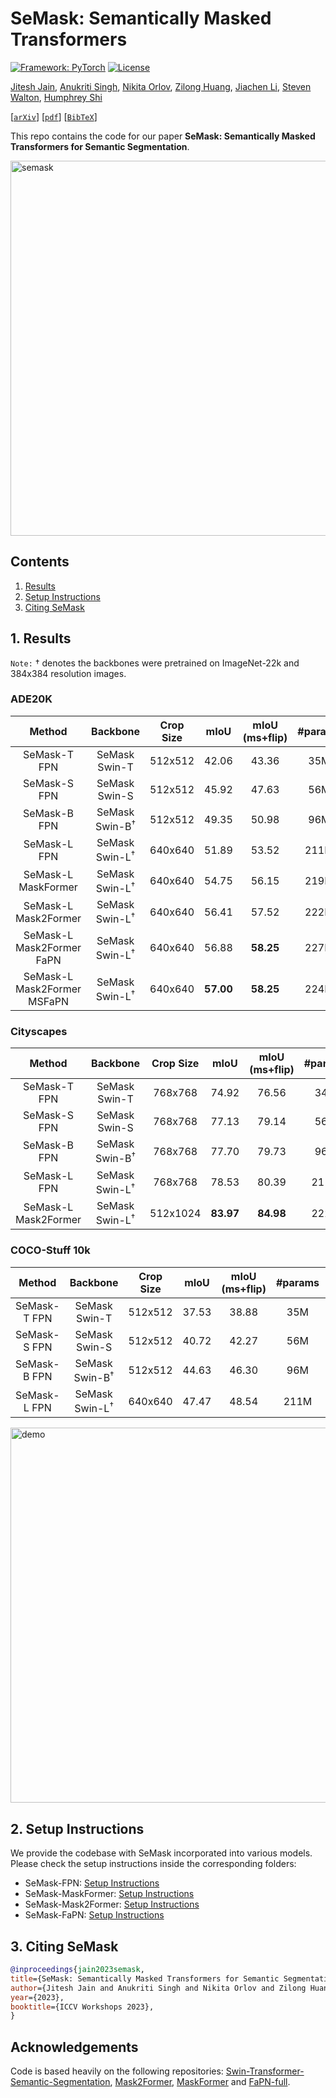 # SeMask: Semantically Masked Transformers

[![Framework: PyTorch](https://img.shields.io/badge/Framework-PyTorch-orange.svg)](https://pytorch.org/) [![License](https://img.shields.io/badge/License-Apache_2.0-blue.svg)](https://opensource.org/licenses/Apache-2.0)

[Jitesh Jain](https://praeclarumjj3.github.io/), [Anukriti Singh](https://anukritisinghh.github.io/), [Nikita Orlov](https://www.linkedin.com/in/nukich74/), [Zilong Huang](https://speedinghzl.github.io/), [Jiachen Li](https://chrisjuniorli.github.io/), [Steven Walton](https://stevenwalton.github.io/about/), [Humphrey Shi](https://www.humphreyshi.com/home)

[[`arXiv`](https://arxiv.org/abs/2112.12782)] [[`pdf`](https://arxiv.org/pdf/2112.12782.pdf)] [[`BibTeX`](#3-citing-semask)]

This repo contains the code for our paper **SeMask: Semantically Masked Transformers for Semantic Segmentation**.

<img src="images/semask.svg" alt='semask' height='600px'>

## Contents

1. [Results](#1-results)
2. [Setup Instructions](#2-setup-instructions)
3. [Citing SeMask](#3-citing-semask)

## 1. Results

`Note:` &dagger; denotes the backbones were pretrained on ImageNet-22k and 384x384 resolution images.

### ADE20K

| Method | Backbone | Crop Size | mIoU | mIoU (ms+flip) | #params | config | Checkpoint |
|   :---:| :---:    | :---:     | :---:| :---:          | :---:   | :---:  |    :---:   |
| SeMask-T FPN | SeMask Swin-T | 512x512 | 42.06  | 43.36 | 35M | [config](configs/semask_swin/ade20k/semfpn_semask_swin_tiny_patch4_window7_512x512_80k_ade20k.py) | [checkpoint](https://drive.google.com/file/d/1L0daUHWQGNGCXHF-cKWEauPSyBV0GLOR/view?usp=sharing) |
| SeMask-S FPN | SeMask Swin-S | 512x512 | 45.92  | 47.63 | 56M | [config](SeMask-FPN/configs/semask_swin/ade20k/semfpn_semask_swin_small_patch4_window7_512x512_80k_ade20k.py) | [checkpoint](https://drive.google.com/file/d/1QhDG4SyGFtWL5kP9BbBoyPqTuFu7fH_y/view?usp=sharing) |
| SeMask-B FPN | SeMask Swin-B<sup>&dagger;</sup> | 512x512 | 49.35  | 50.98 | 96M | [config](SeMask-FPN/configs/semask_swin/ade20k/semfpn_semask_swin_base_patch4_window12_512x512_80k_ade20k.py) | [checkpoint](https://drive.google.com/file/d/1PXCEhrrUy5TJC4dUp7YDQvaapnMzGT6C/view?usp=sharing) |
| SeMask-L FPN | SeMask Swin-L<sup>&dagger;</sup> | 640x640 | 51.89  | 53.52 | 211M| [config](SeMask-FPN/configs/semask_swin/ade20k/semfpn_semask_swin_large_patch4_window12_640x640_80k_ade20k.py) | [checkpoint](https://drive.google.com/file/d/1u5flfAQCiQJbMZbZPIlGUGTYBz9Ca7rE/view?usp=sharing) |
| SeMask-L MaskFormer | SeMask Swin-L<sup>&dagger;</sup> | 640x640 | 54.75  | 56.15 | 219M | [config](SeMask-MaskFormer/configs/ade20k-150/semask_swin/maskformer_semask_swin_large_IN21k_384_bs16_160k_res640.yaml) | [checkpoint](https://drive.google.com/file/d/1KgKQLGv9CcBqeEvOEDdxQ-O6lpMfHBLw/view?usp=sharing) |
| SeMask-L Mask2Former | SeMask Swin-L<sup>&dagger;</sup> | 640x640 | 56.41  | 57.52 | 222M | [config](SeMask-Mask2Former/configs/ade20k/semantic-segmentation/semask_swin/maskformer2_semask_swin_large_IN21k_384_bs16_160k_res640.yaml) | [checkpoint](https://drive.google.com/file/d/1hN1I4Wv7_1FCPOsfA-5PELn6Xn3b_R8a/view?usp=sharing) |
| SeMask-L Mask2Former FaPN | SeMask Swin-L<sup>&dagger;</sup> | 640x640 | 56.88  | **58.25**  | 227M | [config](SeMask-FAPN/SeMask-Mask2Former/configs/ade20k/semantic-segmentation/semask_swin/fapn_maskformer2_semask_swin_large_IN21k_384_bs16_160k_res640.yaml) | [checkpoint](https://drive.google.com/file/d/1njy_RSEXiyx29O_xFraHqsItTHOtw_qc/view?usp=sharing) |
| SeMask-L Mask2Former MSFaPN | SeMask Swin-L<sup>&dagger;</sup> | 640x640 | **57.00**  | **58.25** | 224M | [config](SeMask-FAPN/SeMask-Mask2Former/configs/ade20k/semantic-segmentation/semask_swin/msfapn_maskformer2_semask_swin_large_IN21k_384_bs16_160k_res640.yaml) | [checkpoint](https://drive.google.com/file/d/1DQ9KltSLDj47H2jYnCtVwyBf7KPR9SM_/view?usp=sharing) |

### Cityscapes

| Method | Backbone | Crop Size | mIoU | mIoU (ms+flip) | #params | config | Checkpoint |
|   :---:| :---:    | :---:     | :---:| :---:          | :---:   | :---:  |    :---:   |
| SeMask-T FPN | SeMask Swin-T | 768x768 | 74.92  | 76.56 | 34M | [config](SeMask-FPN/configs/semask_swin/cityscapes/semfpn_semask_swin_tiny_patch4_window7_768x768_80k_cityscapes.py) | [checkpoint](https://drive.google.com/file/d/1_JBOJQSUVes-CWs075XyPnuNfG5psELr/view?usp=sharing) |
| SeMask-S FPN | SeMask Swin-S | 768x768 | 77.13  | 79.14 | 56M | [config](SeMask-FPN/configs/semask_swin/cityscapes/semfpn_semask_swin_small_patch4_window7_768x768_80k_cityscapes.py) | [checkpoint](https://drive.google.com/file/d/1WyT207dZmdwETBUR6aeiqOVfQdUIV_fN/view?usp=sharing) |
| SeMask-B FPN | SeMask Swin-B<sup>&dagger;</sup> | 768x768 | 77.70  | 79.73 | 96M | [config](SeMask-FPN/configs/semask_swin/cityscapes/semfpn_semask_swin_base_patch4_window12_768x768_80k_cityscapes.py) | [checkpoint](https://drive.google.com/file/d/1-LzVB6XzD7IR0zzE5qmE0EM4ZTv429b4/view?usp=sharing) |
| SeMask-L FPN | SeMask Swin-L<sup>&dagger;</sup> | 768x768 | 78.53  | 80.39 | 211M| [config](SeMask-FPN/configs/semask_swin/cityscapes/semfpn_semask_swin_large_patch4_window12_768x768_80k_cityscapes.py) | [checkpoint](https://drive.google.com/file/d/1R9DDCmucQ_a_6ZkMGufEZCzJ-_qVMqCB/view?usp=sharing) |
| SeMask-L Mask2Former | SeMask Swin-L<sup>&dagger;</sup> | 512x1024 | **83.97**  | **84.98** | 222M | [config](SeMask-Mask2Former/configs/cityscapes/semantic-segmentation/semask_swin/maskformer2_semask_swin_large_IN21k_384_bs16_90k.yaml) | [checkpoint](https://drive.google.com/file/d/14fZQWQuBUu2qlpy3wyQ42xs6gQNg2DZX/view?usp=sharing) |

### COCO-Stuff 10k

| Method | Backbone | Crop Size | mIoU | mIoU (ms+flip) | #params | config | Checkpoint |
|   :---:| :---:    | :---:     | :---:| :---:          | :---:   | :---:  |    :---:   |
| SeMask-T FPN | SeMask Swin-T | 512x512 | 37.53  | 38.88 | 35M | [config](SeMask-FPN/configs/semask_swin/coco_stuff10k/semfpn_semask_swin_tiny_patch4_window7_512x512_80k_coco10k.py) | [checkpoint](https://drive.google.com/file/d/1qhXsJ8H64JPI_DW7CNzhxpHSEG2sKaIl/view?usp=sharing) |
| SeMask-S FPN | SeMask Swin-S | 512x512 | 40.72  | 42.27 | 56M | [config](SeMask-FPN/configs/semask_swin/coco_stuff10k/semfpn_semask_swin_small_patch4_window7_512x512_80k_coco10k.py) | [checkpoint](https://drive.google.com/file/d/1ddXSMQu5ClkbLNMyQdyT0ATaOr86vIkL/view?usp=sharing) |
| SeMask-B FPN | SeMask Swin-B<sup>&dagger;</sup> | 512x512 | 44.63  | 46.30 | 96M | [config](SeMask-FPN/configs/semask_swin/coco_stuff10k/semfpn_semask_swin_base_patch4_window12_512x512_80k_coco10k.py) | [checkpoint](https://drive.google.com/file/d/1pGWI7U9bZJoe4ZaDx7ktWELx-uVN7rL0/view?usp=sharing) |
| SeMask-L FPN | SeMask Swin-L<sup>&dagger;</sup> | 640x640 | 47.47  | 48.54 | 211M| [config](SeMask-FPN/configs/semask_swin/coco_stuff10k/semfpn_semask_swin_large_patch4_window12_640x640_80k_coco10k.py) | [checkpoint](https://drive.google.com/file/d/1F6B9x9pX-SYEth7hdtxeNUeQ3XncOH7G/view?usp=sharing) |

<img src="SeMask-FPN/docs/demo.svg" alt='demo' height='600px'>

## 2. Setup Instructions

We provide the codebase with SeMask incorporated into various models. Please check the setup instructions inside the corresponding folders:

- SeMask-FPN: [Setup Instructions](SeMask-FPN/README.md#2-setup-instructions)
- SeMask-MaskFormer: [Setup Instructions](SeMask-MaskFormer/README.md#2-setup-instructions)
- SeMask-Mask2Former: [Setup Instructions](SeMask-Mask2Former/README.md#2-setup-instructions)
- SeMask-FaPN: [Setup Instructions](SeMask-FAPN/README.md#2-setup-instructions)

## 3. Citing SeMask

```BibTeX
@inproceedings{jain2023semask,
title={SeMask: Semantically Masked Transformers for Semantic Segmentation}, 
author={Jitesh Jain and Anukriti Singh and Nikita Orlov and Zilong Huang and Jiachen Li and Steven Walton and Humphrey Shi},
year={2023},
booktitle={ICCV Workshops 2023},
}
```

## Acknowledgements

Code is based heavily on the following repositories: [Swin-Transformer-Semantic-Segmentation](https://github.com/SwinTransformer/Swin-Transformer-Semantic-Segmentation), [Mask2Former](https://github.com/facebookresearch/Mask2Former), [MaskFormer](https://github.com/facebookresearch/MaskFormer) and [FaPN-full](https://github.com/ShihuaHuang95/FaPN-full).
